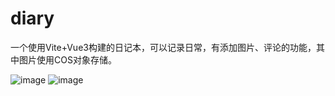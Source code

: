 # diary
一个使用Vite+Vue3构建的日记本，可以记录日常，有添加图片、评论的功能，其中图片使用COS对象存储。

![image](https://user-images.githubusercontent.com/66810804/196649364-6568042c-e23d-4f8e-995e-d1249af740dc.png)
![image](https://user-images.githubusercontent.com/66810804/196649392-88be9219-573e-4fd8-b7c5-38809ba05b32.png)

